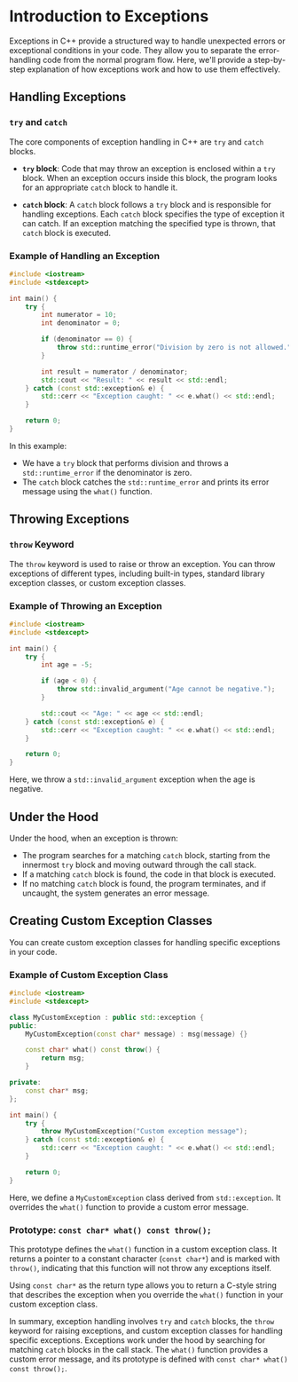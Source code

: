 # Introduction to Exceptions

Exceptions in C++ provide a structured way to handle unexpected errors or exceptional conditions in your code. They allow you to separate the error-handling code from the normal program flow. Here, we'll provide a step-by-step explanation of how exceptions work and how to use them effectively.

## Handling Exceptions

### `try` and `catch`

The core components of exception handling in C++ are `try` and `catch` blocks.

- **`try` block**: Code that may throw an exception is enclosed within a `try` block. When an exception occurs inside this block, the program looks for an appropriate `catch` block to handle it.

- **`catch` block**: A `catch` block follows a `try` block and is responsible for handling exceptions. Each `catch` block specifies the type of exception it can catch. If an exception matching the specified type is thrown, that `catch` block is executed.

### Example of Handling an Exception

```cpp
#include <iostream>
#include <stdexcept>

int main() {
    try {
        int numerator = 10;
        int denominator = 0;

        if (denominator == 0) {
            throw std::runtime_error("Division by zero is not allowed.");
        }

        int result = numerator / denominator;
        std::cout << "Result: " << result << std::endl;
    } catch (const std::exception& e) {
        std::cerr << "Exception caught: " << e.what() << std::endl;
    }

    return 0;
}
```

In this example:
- We have a `try` block that performs division and throws a `std::runtime_error` if the denominator is zero.
- The `catch` block catches the `std::runtime_error` and prints its error message using the `what()` function.

## Throwing Exceptions

### `throw` Keyword

The `throw` keyword is used to raise or throw an exception. You can throw exceptions of different types, including built-in types, standard library exception classes, or custom exception classes.

### Example of Throwing an Exception

```cpp
#include <iostream>
#include <stdexcept>

int main() {
    try {
        int age = -5;

        if (age < 0) {
            throw std::invalid_argument("Age cannot be negative.");
        }

        std::cout << "Age: " << age << std::endl;
    } catch (const std::exception& e) {
        std::cerr << "Exception caught: " << e.what() << std::endl;
    }

    return 0;
}
```

Here, we throw a `std::invalid_argument` exception when the age is negative.

## Under the Hood

Under the hood, when an exception is thrown:

- The program searches for a matching `catch` block, starting from the innermost `try` block and moving outward through the call stack.
- If a matching `catch` block is found, the code in that block is executed.
- If no matching `catch` block is found, the program terminates, and if uncaught, the system generates an error message.

## Creating Custom Exception Classes

You can create custom exception classes for handling specific exceptions in your code.

### Example of Custom Exception Class

```cpp
#include <iostream>
#include <stdexcept>

class MyCustomException : public std::exception {
public:
    MyCustomException(const char* message) : msg(message) {}

    const char* what() const throw() {
        return msg;
    }

private:
    const char* msg;
};

int main() {
    try {
        throw MyCustomException("Custom exception message");
    } catch (const std::exception& e) {
        std::cerr << "Exception caught: " << e.what() << std::endl;
    }

    return 0;
}
```

Here, we define a `MyCustomException` class derived from `std::exception`. It overrides the `what()` function to provide a custom error message.

### Prototype: `const char* what() const throw();`

This prototype defines the `what()` function in a custom exception class. It returns a pointer to a constant character (`const char*`) and is marked with `throw()`, indicating that this function will not throw any exceptions itself.

Using `const char*` as the return type allows you to return a C-style string that describes the exception when you override the `what()` function in your custom exception class.

In summary, exception handling involves `try` and `catch` blocks, the `throw` keyword for raising exceptions, and custom exception classes for handling specific exceptions. Exceptions work under the hood by searching for matching `catch` blocks in the call stack. The `what()` function provides a custom error message, and its prototype is defined with `const char* what() const throw();`.